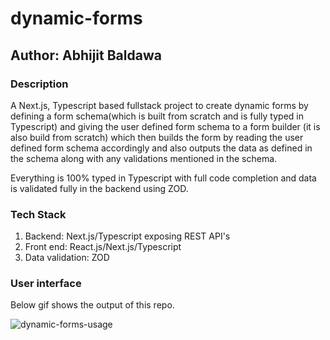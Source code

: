 # dynamic-forms
## Author: Abhijit Baldawa

### Description
A Next.js, Typescript based fullstack project to create dynamic forms by defining a form schema(which is built from scratch and is fully typed in Typescript) and giving the user defined form schema to a form builder (it is also build from scratch) which then builds the form by reading the user defined form schema accordingly and also outputs the data as defined in the schema along with any validations mentioned in the schema.

Everything is 100% typed in Typescript with full code completion and data is validated fully in the backend using ZOD.

### Tech Stack
1. Backend: Next.js/Typescript exposing REST API's
2. Front end: React.js/Next.js/Typescript
3. Data validation: ZOD


### User interface
Below gif shows the output of this repo.

![dynamic-forms-usage](https://user-images.githubusercontent.com/5449692/197034123-6324c860-7b24-4e40-8138-c51f1b254ee2.gif)
